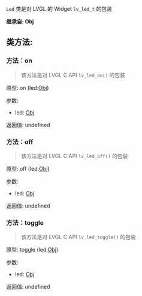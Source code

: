`Led` 类是对 LVGL 的 Widget `lv_led_t` 的包装

**继承自: Obj**

## 类方法:



### 方法：on

> 该方法是对 LVGL C API `lv_led_on()` 的包装

原型: on (led:[Obj](../Obj))

参数:

* led: [Obj](../Obj)

返回值:
undefined



### 方法：off

> 该方法是对 LVGL C API `lv_led_off()` 的包装

原型: off (led:[Obj](../Obj))

参数:

* led: [Obj](../Obj)

返回值:
undefined



### 方法：toggle

> 该方法是对 LVGL C API `lv_led_toggle()` 的包装

原型: toggle (led:[Obj](../Obj))

参数:

* led: [Obj](../Obj)

返回值:
undefined


